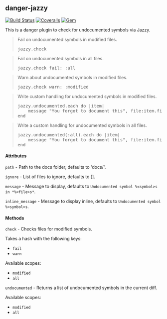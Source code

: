 ## danger-jazzy
[![Build Status](https://img.shields.io/travis/fwal/danger-jazzy.svg)](https://travis-ci.org/fwal/danger-jazzy)
[![Coveralls](https://img.shields.io/coveralls/fwal/danger-jazzy.svg)](https://coveralls.io/github/fwal/danger-jazzy)
[![Gem](https://img.shields.io/gem/v/danger-jazzy.svg)](http://rubygems.org/gems/danger-jazzy)

This is a danger plugin to check for undocumented symbols via Jazzy.

<blockquote>Fail on undocumented symbols in modified files.
  <pre>
jazzy.check</pre>
</blockquote>

<blockquote>Fail on undocumented symbols in all files.
  <pre>
jazzy.check fail: :all</pre>
</blockquote>

<blockquote>Warn about undocumented symbols in modified files.
  <pre>
jazzy.check warn: :modified</pre>
</blockquote>

<blockquote>Write custom handling for undocumented symbols in modified files.
  <pre>
jazzy.undocumented.each do |item|
    message "You forgot to document this", file:item.file, line:item.line
end</pre>
</blockquote>

<blockquote>Write a custom handling for undocumented symbols in all files.
  <pre>
jazzy.undocumented(:all).each do |item|
    message "You forgot to document this", file:item.file, line:item.line
end</pre>
</blockquote>


#### Attributes

`path` - Path to the docs folder, defaults to 'docs/'.

`ignore` - List of files to ignore, defaults to [].

`message` -  Message to display, defaults to `Undocumented symbol %<symbol>s in *%<file>s*`.

`inline_message` - Message to display inline, defaults to `Undocumented symbol %<symbol>s`.


#### Methods

`check` - Checks files for modified symbols.

Takes a hash with the following keys:

 * `fail`
 * `warn`

Available scopes:

 * `modified`
 * `all`

`undocumented` - Returns a list of undocumented symbols in the current diff.

Available scopes:

 * `modified`
 * `all`
